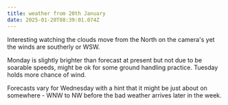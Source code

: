 ```yaml
---
title: weather from 20th January
date: 2025-01-20T08:39:01.074Z
---
```

Interesting watching the clouds move from the North on the camera's yet the winds are southerly or WSW.

Monday is slightly brighter than forecast at present but not due to be soarable speeds, might be ok for some ground handling practice.  Tuesday holds more chance of wind.

Forecasts vary for Wednesday with a hint that it might be just about on somewhere - WNW to NW before the bad weather arrives later in the week.